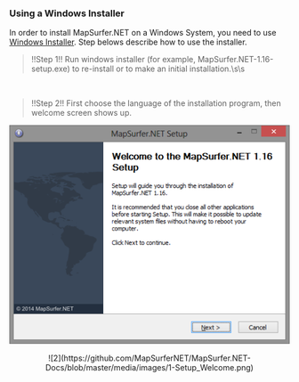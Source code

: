 ### Using a Windows Installer ###

In order to install MapSurfer.NET on a Windows System, you need to use [Windows Installer](http://mapsurfernet.com/downloads#tab-win). Step belows describe how to use the installer.

> !!Step 1!! Run windows installer (for example, MapSurfer.NET-1.16-setup.exe) to re-install or to make an initial installation.\s\s

&nbsp;
> !!Step 2!! First choose the language of the installation program, then welcome screen shows up.

![1](/media/images/1-Setup_Welcome.png)

<center>![2](https://github.com/MapSurferNET/MapSurfer.NET-Docs/blob/master/media/images/1-Setup_Welcome.png)</center>
